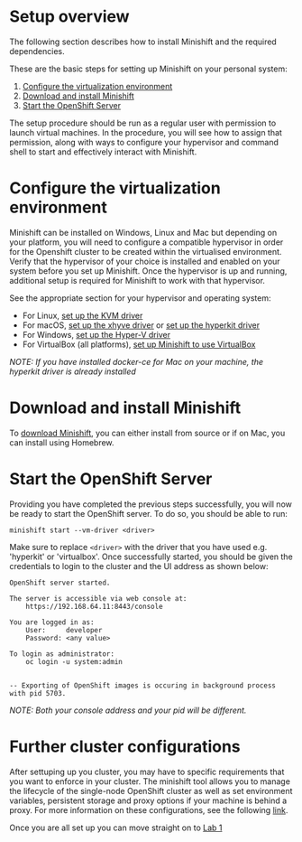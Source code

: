 # Setup overview

The following section describes how to install Minishift and the required dependencies.

These are the basic steps for setting up Minishift on your personal system:

1. [Configure the virtualization environment](./#configure-the-virtualization-environment)
2. [Download and install Minishift](./#download-and-install-minishift)
3. [Start the OpenShift Server](./#start-the-openshift-server)

The setup procedure should be run as a regular user with permission to launch virtual machines. In the procedure, you will see how to assign that permission, along with ways to configure your hypervisor and command shell to start and effectively interact with Minishift.

# Configure the virtualization environment

Minishift can be installed on Windows, Linux and Mac but depending on your platform, you will need to configure a compatible hypervisor in order for the Openshift cluster to be created within the virtualised environment. Verify that the hypervisor of your choice is installed and enabled on your system before you set up Minishift. Once the hypervisor is up and running, additional setup is required for Minishift to work with that hypervisor.

See the appropriate section for your hypervisor and operating system:

- For Linux, [set up the KVM driver](https://docs.okd.io/latest/minishift/getting-started/setting-up-virtualization-environment.html#setting-up-kvm-driver)
- For macOS, [set up the xhyve driver](https://docs.okd.io/latest/minishift/getting-started/setting-up-virtualization-environment.html#setting-up-xhyve-driver) or [set up the hyperkit driver](https://docs.okd.io/latest/minishift/getting-started/setting-up-virtualization-environment.html#setting-up-hyperkit-driver)
- For Windows, [set up the Hyper-V driver](https://docs.okd.io/latest/minishift/getting-started/setting-up-virtualization-environment.html#setting-up-hyperkit-driver)
- For VirtualBox (all platforms), [set up Minishift to use VirtualBox](https://docs.okd.io/latest/minishift/getting-started/setting-up-virtualization-environment.html#setting-up-virtualbox-driver)

*NOTE: If you have installed docker-ce for Mac on your machine, the hyperkit driver is already installed*

# Download and install Minishift

To [download Minishift](https://docs.okd.io/latest/minishift/getting-started/installing.html), you can either install from source or if on Mac, you can install using Homebrew. 

# Start the OpenShift Server

Providing you have completed the previous steps successfully, you will now be ready to start the OpenShift server. To do so, you should be able to run:

```
minishift start --vm-driver <driver>
```

Make sure to replace `<driver>` with the driver that you have used e.g. 'hyperkit' or 'virtualbox'. Once successfully started, you should be given the credentials to login to the cluster and the UI address as shown below:

```
OpenShift server started.

The server is accessible via web console at:
    https://192.168.64.11:8443/console

You are logged in as:
    User:     developer
    Password: <any value>

To login as administrator:
    oc login -u system:admin


-- Exporting of OpenShift images is occuring in background process with pid 5703.
```

*NOTE: Both your console address and your pid will be different.*

# Further cluster configurations

After settuping up you cluster, you may have to specific requirements that you want to enforce in your cluster. The minishift tool allows you to manage the lifecycle of the single-node OpenShift cluster as well as set environment variables, persistent storage and proxy options if your machine is behind a proxy. For more information on these configurations, see the following [link](https://docs.okd.io/latest/minishift/using/basic-usage.html#runtime-options).

Once you are all set up you can move straight on to [Lab 1](../Lab1/README.md)

